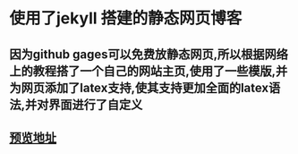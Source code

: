 # 使用了jekyll 搭建的静态网页博客

## 因为github gages可以免费放静态网页,所以根据网络上的教程搭了一个自己的网站主页,使用了一些模版,并为网页添加了latex支持,使其支持更加全面的latex语法,并对界面进行了自定义

## [预览地址](https://gillespite.github.io/gillespitetemp.github.io/)
